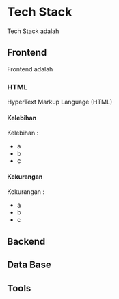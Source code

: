 # Tech Stack
<p>Tech Stack adalah</p>

## Frontend
Frontend adalah 

### HTML
<p>HyperText Markup Language (HTML)</p>

#### Kelebihan
Kelebihan :
- a
- b
- c

#### Kekurangan
Kekurangan : 
- a
- b
- c

## Backend

## Data Base
## Tools
